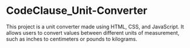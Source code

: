 # CodeClause_Unit-Converter
This project is a unit converter made using HTML, CSS, and JavaScript. It allows users to convert values between different units of measurement, such as inches to centimeters or pounds to kilograms. 
